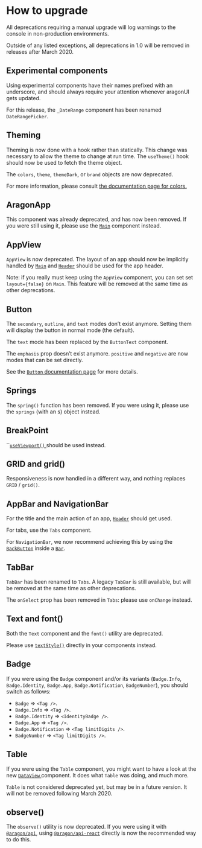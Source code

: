 # How to upgrade

All deprecations requiring a manual upgrade will log warnings to the console in non-production environments.

Outside of any listed exceptions, all deprecations in 1.0 will be removed in releases after March 2020.

## Experimental components <a href="#experimental-components" id="experimental-components"></a>

Using experimental components have their names prefixed with an underscore, and should always require your attention whenever aragonUI gets updated.

For this release, the `_DateRange` component has been renamed `DateRangePicker`.

## Theming <a href="#theming" id="theming"></a>

Theming is now done with a hook rather than statically. This change was necessary to allow the theme to change at run time. The `useTheme()` hook should now be used to fetch the theme object.

The `colors`, `theme`, `themeDark`, or `brand` objects are now deprecated.

For more information, please consult [the documentation page for colors.](base/colors.md)

## AragonApp <a href="#aragonapp" id="aragonapp"></a>

This component was already deprecated, and has now been removed. If you were still using it, please use the [`Main`](base/main.md) component instead.

## AppView <a href="#appview" id="appview"></a>

`AppView` is now deprecated. The layout of an app should now be implicitly handled by [`Main`](base/main.md) and [`Header`](navigation/header.md) should be used for the app header.

Note: if you really must keep using the `AppView` component, you can set set `layout={false}` on `Main`. This feature will be removed at the same time as other deprecations.

## Button <a href="#button" id="button"></a>

The `secondary`, `outline`, and `text` modes don’t exist anymore. Setting them will display the button in normal mode (the default).

The `text` mode has been replaced by the `ButtonText` component.

The `emphasis` prop doesn’t exist anymore. `positive` and `negative` are now modes that can be set directly.

See the [`Button` documentation page](actions/button.md) for more details.

## Springs <a href="#springs" id="springs"></a>

The `spring()` function has been removed. If you were using it, please use the `springs` (with an s) object instead.

## BreakPoint <a href="#breakpoint" id="breakpoint"></a>

``[`useViewport()` ](advances/viewport.md)should be used instead.

## GRID and grid() <a href="#grid-and-grid" id="grid-and-grid"></a>

Responsiveness is now handled in a different way, and nothing replaces `GRID` / `grid()`.

## AppBar and NavigationBar <a href="#appbar-and-navigationbar" id="appbar-and-navigationbar"></a>

For the title and the main action of an app, [`Header`](navigation/header.md) should get used.

For tabs, use the `Tabs` component.

For `NavigationBar`, we now recommend achieving this by using the [`BackButton`](navigation/backbutton.md) inside a [`Bar`](structure/bar.md).

## TabBar <a href="#tabbar" id="tabbar"></a>

`TabBar` has been renamed to `Tabs`. A legacy `TabBar` is still available, but will be removed at the same time as other deprecations.

The `onSelect` prop has been removed in `Tabs`: please use `onChange` instead.

## Text and font() <a href="#text-and-font" id="text-and-font"></a>

Both the `Text` component and the `font()` utility are deprecated.

Please use [`textStyle()`](base/text-styles.md) directly in your components instead.

## Badge <a href="#badge" id="badge"></a>

If you were using the `Badge` component and/or its variants (`Badge.Info`, `Badge.Identity`, `Badge.App`, `Badge.Notification`, `BadgeNumber`), you should switch as follows:

* `Badge` => `<Tag />`.
* `Badge.Info` => `<Tag />`.
* `Badge.Identity` => `<IdentityBadge />`.
* `Badge.App` => `<Tag />`.
* `Badge.Notification` => `<Tag limitDigits />`.
* `BadgeNumber` => `<Tag limitDigits />`.

## Table <a href="#table" id="table"></a>

If you were using the `Table` component, you might want to have a look at the new [`DataView` ](structure/dataview.md)component. It does what `Table` was doing, and much more.

`Table` is not considered deprecated yet, but may be in a future version. It will not be removed following March 2020.

## observe() <a href="#observe" id="observe"></a>

The `observe()` utility is now deprecated. If you were using it with [`@aragon/api`](../aragonapi/javascript/app-api.md), using [`@aragon/api-react`](../aragonapi/javascript/react-api.md) directly is now the recommended way to do this.
